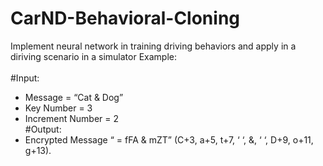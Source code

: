 # CarND-Behavioral-Cloning
Implement neural network in training driving behaviors and apply in a diriving scenario in a simulator
Example:\
\
#Input:
* Message = “Cat & Dog”
* Key Number = 3
* Increment Number = 2
\
#Output:
* Encrypted Message “ = fFA & mZT”
(C+3, a+5, t+7, ‘ ‘, &, ‘ ‘, D+9, o+11, g+13). 
